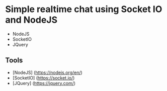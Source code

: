 # Simple realtime chat using Socket IO and NodeJS

- NodeJS
- SocketIO
- JQuery

## Tools
* [NodeJS] (https://nodejs.org/en/)
* [SocketIO] (https://socket.io/)
* [JQuery] (https://jquery.com/)